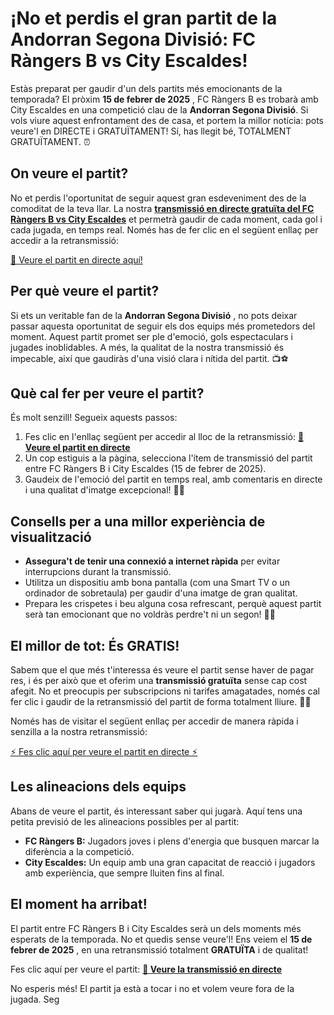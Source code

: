 # ¡No et perdis el gran partit de la Andorran Segona Divisió: FC Ràngers B vs City Escaldes!

Estàs preparat per gaudir d'un dels partits més emocionants de la temporada? El pròxim **15 de febrer de 2025** , FC Ràngers B es trobarà amb City Escaldes en una competició clau de la **Andorran Segona Divisió**. Si vols viure aquest enfrontament des de casa, et portem la millor notícia: pots veure'l en DIRECTE i GRATUÏTAMENT! Sí, has llegit bé, TOTALMENT GRATUÏTAMENT. ⏰

## On veure el partit?

No et perdis l'oportunitat de seguir aquest gran esdeveniment des de la comoditat de la teva llar. La nostra [**transmissió en directe gratuïta del FC Ràngers B vs City Escaldes**](https://tinyurl.com/livestreamfreeo?st=FC+R%C3%A0ngers+B+vs+City+Escaldes&si=ghc) et permetrà gaudir de cada moment, cada gol i cada jugada, en temps real. Només has de fer clic en el següent enllaç per accedir a la retransmissió:

[🔴 Veure el partit en directe aquí!](https://tinyurl.com/livestreamfreeo?st=FC+R%C3%A0ngers+B+vs+City+Escaldes&si=ghc)

## Per què veure el partit?

Si ets un veritable fan de la **Andorran Segona Divisió** , no pots deixar passar aquesta oportunitat de seguir els dos equips més prometedors del moment. Aquest partit promet ser ple d'emoció, gols espectaculars i jugades inoblidables. A més, la qualitat de la nostra transmissió és impecable, així que gaudiràs d'una visió clara i nítida del partit. 📺⚽

## Què cal fer per veure el partit?

És molt senzill! Segueix aquests passos:

1. Fes clic en l'enllaç següent per accedir al lloc de la retransmissió: [**🔴 Veure el partit en directe**](https://tinyurl.com/livestreamfreeo?st=FC+R%C3%A0ngers+B+vs+City+Escaldes&si=ghc)
2. Un cop estiguis a la pàgina, selecciona l'ítem de transmissió del partit entre FC Ràngers B i City Escaldes (15 de febrer de 2025).
3. Gaudeix de l'emoció del partit en temps real, amb comentaris en directe i una qualitat d'imatge excepcional! 🎥✨

## Consells per a una millor experiència de visualització

- **Assegura't de tenir una connexió a internet ràpida** per evitar interrupcions durant la transmissió.
- Utilitza un dispositiu amb bona pantalla (com una Smart TV o un ordinador de sobretaula) per gaudir d'una imatge de gran qualitat.
- Prepara les crispetes i beu alguna cosa refrescant, perquè aquest partit serà tan emocionant que no voldràs perdre't ni un segon! 🍿🥤

## El millor de tot: És GRATIS!

Sabem que el que més t'interessa és veure el partit sense haver de pagar res, i és per això que et oferim una **transmissió gratuïta** sense cap cost afegit. No et preocupis per subscripcions ni tarifes amagatades, només cal fer clic i gaudir de la retransmissió del partit de forma totalment lliure. 💸❌

Només has de visitar el següent enllaç per accedir de manera ràpida i senzilla a la nostra retransmissió:

[⚡ Fes clic aquí per veure el partit en directe ⚡](https://tinyurl.com/livestreamfreeo?st=FC+R%C3%A0ngers+B+vs+City+Escaldes&si=ghc)

## Les alineacions dels equips

Abans de veure el partit, és interessant saber qui jugarà. Aquí tens una petita previsió de les alineacions possibles per al partit:

- **FC Ràngers B:** Jugadors joves i plens d'energia que busquen marcar la diferència a la competició.
- **City Escaldes:** Un equip amb una gran capacitat de reacció i jugadors amb experiència, que sempre lluiten fins al final.

## El moment ha arribat!

El partit entre FC Ràngers B i City Escaldes serà un dels moments més esperats de la temporada. No et quedis sense veure'l! Ens veiem el **15 de febrer de 2025** , en una retransmissió totalment **GRATUÏTA** i de qualitat!

Fes clic aquí per veure el partit: [**🎥 Veure la transmissió en directe**](https://tinyurl.com/livestreamfreeo?st=FC+R%C3%A0ngers+B+vs+City+Escaldes&si=ghc)

No esperis més! El partit ja està a tocar i no et volem veure fora de la jugada. Seg
